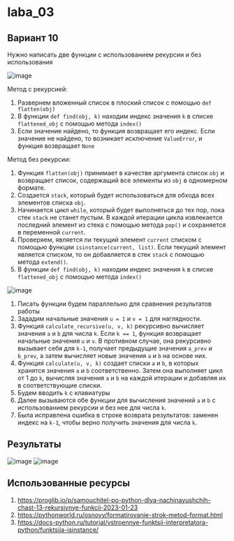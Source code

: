 # laba_03
## Вариант 10
Нужно написать две функции с использованием рекурсии и без использования

![image](https://github.com/ban-tyan/laba_03/assets/145260845/e1b3b31f-3df5-4426-baf8-6a1132468b47)

Метод с рекурсией:
1. Развернем вложенный список в плоский список с помощью `def flatten(obj)`
2. В функции `def find(obj, k)` находим индекс значения `k` в списке `flattened_obj` с помощью метода `index()`
3. Если значение найдено, то функция возвращает его индекс. Если значение не найдено, то возникает исключение `ValueError`, и функция возвращает `None`

Метод без рекурсии:
1. Функция `flatten(obj)` принимает в качестве аргумента список `obj` и возвращает список, содержащий все элементы из `obj` в одномерном формате.
2. Cоздается `stack`, который будет использоваться для обхода всех элементов списка `obj`.
3. Начинается цикл `while`, который будет выполняться до тех пор, пока стек `stack` не станет пустым. В каждой итерации цикла извлекается последний элемент из стека с помощью метода `pop()` и сохраняется в переменной `current`.
4. Проверяем, является ли текущий элемент `current` списком с помощью функции `isinstance(current, list)`. Если текущий элемент является списком, то он добавляется в стек `stack` с помощью метода `extend()`.
5. В функции `def find(obj, k)` находим индекс значения `k` в списке `flattened_obj` с помощью метода `index()`


![image](https://github.com/ban-tyan/laba_03/assets/145260845/65708864-989f-4394-afdc-7c5365ad5e81)
1. Писать функции будем параллельно для сравнения результатов работы
2. Зададим начальные значения `u = 1` и `v = 1` для наглядности.
3. Функция `calculate_recursive(u, v, k)` рекурсивно вычисляет значения `a` и `b` для числа `k`. Если `k == 1`, функция возвращает начальные значения `u` и `v`. В противном случае, она рекурсивно вызывает себя для `k-1`, получает предыдущие значения `a_prev` и `b_prev`, а затем вычисляет новые значения `a` и `b` на основе них.
4. Функция `calculate(u, v, k)` создает списки `a` и `b`, в которых хранятся значения `a` и `b` соответственно. Затем она выполняет цикл от 1 до `k`, вычисляя значения `a` и `b` на каждой итерации и добавляя их в соответствующие списки.
5. Будем вводить `k` с клавиатуры
6. Далее вызываются обе функции для вычисления значений `a` и `b` с использованием рекурсии и без нее для числа `k`.
7. Была исправлена ошибка в строке возврата результатов: заменен индекс на `k-1`, чтобы верно получить значения для числа `k`.

## Результаты
![image](https://github.com/ban-tyan/laba_03/assets/145260845/5cf75a8a-81b1-4ed6-961e-52eec7269738)
![image](https://github.com/ban-tyan/laba_03/assets/145260845/bf965d24-83b0-49cc-a135-61632fcd7086)

## Использованные ресурсы 
1. https://proglib.io/p/samouchitel-po-python-dlya-nachinayushchih-chast-13-rekursivnye-funkcii-2023-01-23
2. https://pythonworld.ru/osnovy/formatirovanie-strok-metod-format.html
3. https://docs-python.ru/tutorial/vstroennye-funktsii-interpretatora-python/funktsija-isinstance/



